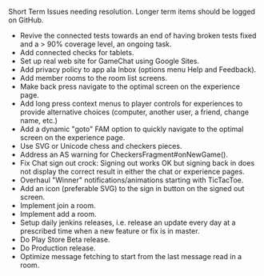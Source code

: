 Short Term Issues needing resolution.  Longer term items should be logged on GitHub.

- Revive the connected tests towards an end of having broken tests fixed and a > 90% coverage level, an ongoing task.
- Add connected checks for tablets.
- Set up real web site for GameChat using Google Sites.
- Add privacy policy to app ala Inbox (options menu Help and Feedback).
- Add member rooms to the room list screens.
- Make <experience> back press navigate to the optimal screen on the experience page.
- Add long press context menus to player controls for experiences to provide alternative choices (computer, another user, a friend, change name, etc.)
- Add a dynamic "goto" FAM option to quickly navigate to the optimal screen on the experience page.
- Use SVG or Unicode chess and checkers pieces.
- Address an AS warning for CheckersFragment#onNewGame().
- Fix Chat sign out crock:  Signing out works OK but signing back in does not display the correct result in either the chat or experience pages.
- Overhaul "Winner" notifications/animations starting with TicTacToe.
- Add an icon (preferable SVG) to the sign in button on the signed out screen.
- Implement join a room.
- Implement add a room.
- Setup daily jenkins releases, i.e. release an update every day at a prescribed time when a new feature or fix is in master.
- Do Play Store Beta release.
- Do Production release.
- Optimize message fetching to start from the last message read in a room.
